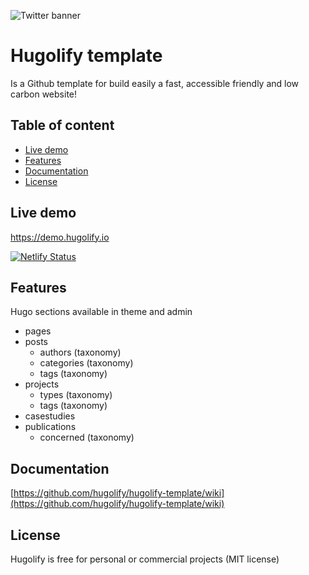 ![Twitter banner](https://user-images.githubusercontent.com/4457294/208064328-5bbf40e4-5520-41f4-8024-30c898c1a0e8.png)

# Hugolify template

Is a Github template for build easily a fast, accessible friendly and low carbon website!

## Table of content
- [Live demo](#live-demo)
- [Features](#features)
- [Documentation](#documentation)
- [License](#license)

## Live demo
https://demo.hugolify.io

[![Netlify Status](https://api.netlify.com/api/v1/badges/5a4fa061-e7a5-4e66-9612-4fae713bda09/deploy-status)](https://app.netlify.com/sites/hugolify-demo/deploys)

## Features
Hugo sections available in theme and admin

* pages
* posts
  * authors (taxonomy)
  * categories (taxonomy)
  * tags (taxonomy)
* projects
  * types (taxonomy)
  * tags (taxonomy)
* casestudies
* publications
  * concerned (taxonomy)

## Documentation
[https://github.com/hugolify/hugolify-template/wiki](https://github.com/hugolify/hugolify-template/wiki)

## License
Hugolify is free for personal or commercial projects (MIT license)

